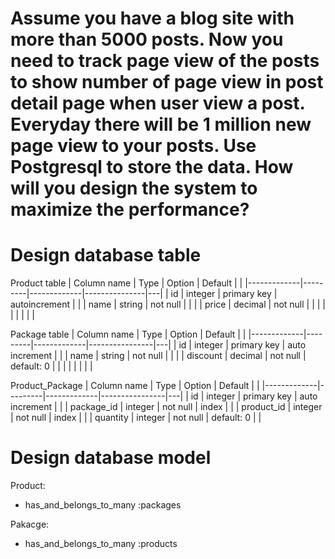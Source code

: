 # Assume you have a blog site with more than 5000 posts. Now you need to track page view of the posts to show number of page view in post detail page when user view a post. Everyday there will be 1 million new page view to your posts. Use Postgresql to store the data. How will you design the system to maximize the performance?

# Design database table

Product table
| Column name | Type    | Option      | Default       |   |
|-------------|---------|-------------|---------------|---|
| id          | integer | primary key | autoincrement |   |
| name        | string  | not null    |               |   |
| price       | decimal | not null    |               |   |
|             |         |             |               |   |

Package table
| Column name | Type    | Option      | Default        |   |
|-------------|---------|-------------|----------------|---|
| id          | integer | primary key | auto increment |   |
| name        | string  | not null    |                |   |
| discount    | decimal | not null    | default: 0     |   |
|             |         |             |                |   |

Product_Package
| Column name | Type    | Option      | Default        |   |
|-------------|---------|-------------|----------------|---|
| id          | integer | primary key | auto increment |   |
| package_id  | integer | not null    | index          |   |
| product_id  | integer | not null    | index          |   |
| quantity    | integer | not null    | default: 0     |   |


# Design database model

Product:

- has_and_belongs_to_many :packages

Pakacge:

- has_and_belongs_to_many :products
